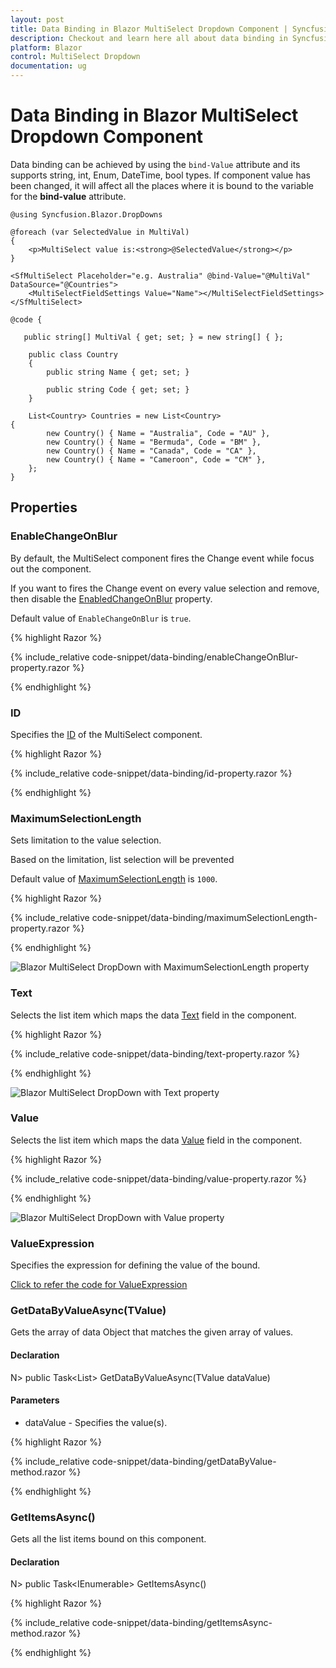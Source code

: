 ```yaml
---
layout: post
title: Data Binding in Blazor MultiSelect Dropdown Component | Syncfusion
description: Checkout and learn here all about data binding in Syncfusion Blazor MultiSelect Dropdown component and more.
platform: Blazor
control: MultiSelect Dropdown
documentation: ug
---
```


# Data Binding in Blazor MultiSelect Dropdown Component

Data binding can be achieved by using the `bind-Value` attribute and its supports string, int, Enum, DateTime, bool types. If component value has been changed, it will affect all the places where it is bound to the variable for the **bind-value** attribute.

```cshtml
@using Syncfusion.Blazor.DropDowns

@foreach (var SelectedValue in MultiVal)
{
    <p>MultiSelect value is:<strong>@SelectedValue</strong></p>
}

<SfMultiSelect Placeholder="e.g. Australia" @bind-Value="@MultiVal" DataSource="@Countries">
    <MultiSelectFieldSettings Value="Name"></MultiSelectFieldSettings>
</SfMultiSelect>

@code {

   public string[] MultiVal { get; set; } = new string[] { };

    public class Country
    {
        public string Name { get; set; }

        public string Code { get; set; }
    }

    List<Country> Countries = new List<Country>
{
        new Country() { Name = "Australia", Code = "AU" },
        new Country() { Name = "Bermuda", Code = "BM" },
        new Country() { Name = "Canada", Code = "CA" },
        new Country() { Name = "Cameroon", Code = "CM" },
    };
}
```

## Properties

### EnableChangeOnBlur

By default, the MultiSelect component fires the Change event while focus out the component.

If you want to fires the Change event on every value selection and remove, then disable the [EnabledChangeOnBlur](https://help.syncfusion.com/cr/blazor/Syncfusion.Blazor.DropDowns.SfMultiSelect-2.html#Syncfusion_Blazor_DropDowns_SfMultiSelect_2_EnableChangeOnBlur) property.

Default value of `EnableChangeOnBlur` is `true`.

{% highlight Razor %}

{% include_relative code-snippet/data-binding/enableChangeOnBlur-property.razor %}

{% endhighlight %} 

### ID

Specifies the [ID](https://help.syncfusion.com/cr/blazor/Syncfusion.Blazor.DropDowns.SfMultiSelect-2.html#Syncfusion_Blazor_DropDowns_SfMultiSelect_2_ID) of the MultiSelect component.

{% highlight Razor %}

{% include_relative code-snippet/data-binding/id-property.razor %}

{% endhighlight %}

### MaximumSelectionLength

Sets limitation to the value selection.

Based on the limitation, list selection will be prevented

Default value of [MaximumSelectionLength](https://help.syncfusion.com/cr/blazor/Syncfusion.Blazor.DropDowns.SfMultiSelect-2.html#Syncfusion_Blazor_DropDowns_SfMultiSelect_2_MaximumSelectionLength) is `1000`.

{% highlight Razor %}

{% include_relative code-snippet/data-binding/maximumSelectionLength-property.razor %}

{% endhighlight %}

![Blazor MultiSelect DropDown with MaximumSelectionLength property](./images/data-binding/blazor_multiselect_maximumSelectionLength-property.png)

### Text

Selects the list item which maps the data [Text](https://help.syncfusion.com/cr/blazor/Syncfusion.Blazor.DropDowns.SfMultiSelect-2.html#Syncfusion_Blazor_DropDowns_SfMultiSelect_2_Text) field in the component.

{% highlight Razor %}

{% include_relative code-snippet/data-binding/text-property.razor %}

{% endhighlight %}

![Blazor MultiSelect DropDown with Text property](./images/data-binding/blazor_multiselect_text-property.png)

### Value

Selects the list item which maps the data [Value](https://help.syncfusion.com/cr/blazor/Syncfusion.Blazor.DropDowns.SfMultiSelect-2.html#Syncfusion_Blazor_DropDowns_SfMultiSelect_2_Value) field in the component.

{% highlight Razor %}

{% include_relative code-snippet/data-binding/value-property.razor %}

{% endhighlight %}

![Blazor MultiSelect DropDown with Value property](./images/data-binding/blazor_multiselect_value-property.png)
 
### ValueExpression

Specifies the expression for defining the value of the bound.

[Click to refer the code for ValueExpression](https://blazor.syncfusion.com/documentation/multiselect-dropdown/how-to/tooltip)

### GetDataByValueAsync(TValue)

Gets the array of data Object that matches the given array of values.

#### Declaration

N> public Task<List<TItem>> GetDataByValueAsync(TValue dataValue)

#### Parameters

* dataValue	- Specifies the value(s).

{% highlight Razor %}

{% include_relative code-snippet/data-binding/getDataByValue-method.razor %}

{% endhighlight %}

### GetItemsAsync()

Gets all the list items bound on this component.

#### Declaration

N> public Task<IEnumerable<TItem>> GetItemsAsync()

{% highlight Razor %}

{% include_relative code-snippet/data-binding/getItemsAsync-method.razor %}

{% endhighlight %}



